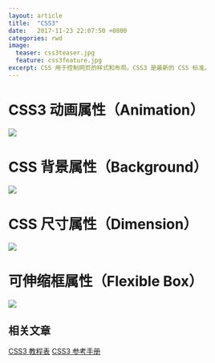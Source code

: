 ```yaml
---
layout: article
title:  "CSS3"
date:   2017-11-23 22:07:50 +0800
categories: rwd 
image:
  teaser: css3teaser.jpg
  feature: css3feature.jpg
excerpt: CSS 用于控制网页的样式和布局。CSS3 是最新的 CSS 标准。
---
```


# CSS3 动画属性（Animation）
<img src="https://qiurulin.github.io/images/css3-1.jpg">

# CSS 背景属性（Background）
<img src="https://qiurulin.github.io/images/css3-2.jpg">

# CSS 尺寸属性（Dimension）
<img src="https://qiurulin.github.io/images/css3-3.jpg">

# 可伸缩框属性（Flexible Box）
<img src="https://qiurulin.github.io/images/css3-4.jpg">


## 相关文章
[CSS3 教程表](http://www.runoob.com/css3/css3-animations.html)
[CSS3 参考手册](http://www.w3school.com.cn/cssref/index.asp)
